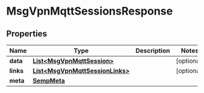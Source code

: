 
# MsgVpnMqttSessionsResponse

## Properties
Name | Type | Description | Notes
------------ | ------------- | ------------- | -------------
**data** | [**List&lt;MsgVpnMqttSession&gt;**](MsgVpnMqttSession.md) |  |  [optional]
**links** | [**List&lt;MsgVpnMqttSessionLinks&gt;**](MsgVpnMqttSessionLinks.md) |  |  [optional]
**meta** | [**SempMeta**](SempMeta.md) |  | 



